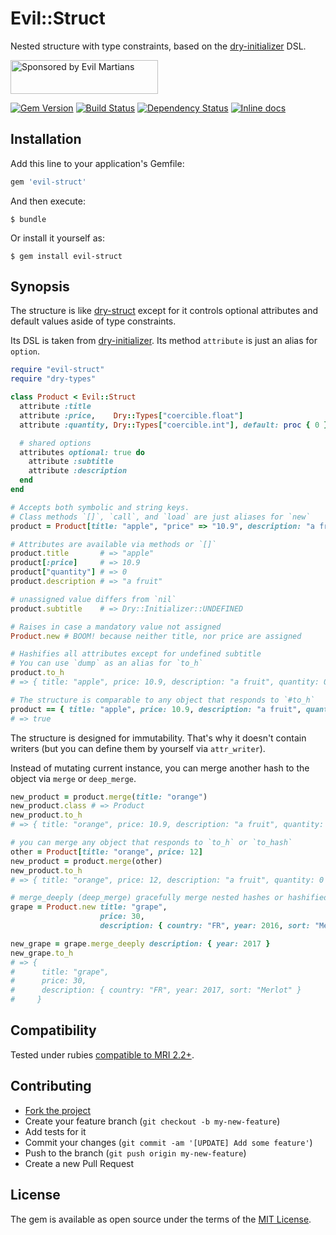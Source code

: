 # Evil::Struct

Nested structure with type constraints, based on the [dry-initializer][dry-initializer] DSL.

<a href="https://evilmartians.com/">
<img src="https://evilmartians.com/badges/sponsored-by-evil-martians.svg" alt="Sponsored by Evil Martians" width="236" height="54"></a>

[![Gem Version][gem-badger]][gem]
[![Build Status][travis-badger]][travis]
[![Dependency Status][gemnasium-badger]][gemnasium]
[![Inline docs][inch-badger]][inch]

## Installation

Add this line to your application's Gemfile:

```ruby
gem 'evil-struct'
```

And then execute:

    $ bundle

Or install it yourself as:

    $ gem install evil-struct

## Synopsis

The structure is like [dry-struct][dry-struct] except for it controls optional attributes and default values aside of type constraints.

Its DSL is taken from [dry-initializer][dry-initializer]. Its method `attribute` is just an alias for `option`.

```ruby
require "evil-struct"
require "dry-types"

class Product < Evil::Struct
  attribute :title
  attribute :price,    Dry::Types["coercible.float"]
  attribute :quantity, Dry::Types["coercible.int"], default: proc { 0 }

  # shared options
  attributes optional: true do
    attribute :subtitle
    attribute :description
  end
end

# Accepts both symbolic and string keys.
# Class methods `[]`, `call`, and `load` are just aliases for `new`
product = Product[title: "apple", "price" => "10.9", description: "a fruit"]

# Attributes are available via methods or `[]`
product.title       # => "apple"
product[:price]     # => 10.9
product["quantity"] # => 0
product.description # => "a fruit"

# unassigned value differs from `nil`
product.subtitle    # => Dry::Initializer::UNDEFINED

# Raises in case a mandatory value not assigned
Product.new # BOOM! because neither title, nor price are assigned

# Hashifies all attributes except for undefined subtitle
# You can use `dump` as an alias for `to_h`
product.to_h
# => { title: "apple", price: 10.9, description: "a fruit", quantity: 0 }

# The structure is comparable to any object that responds to `#to_h`
product == { title: "apple", price: 10.9, description: "a fruit", quantity: 0 }
# => true
```

The structure is designed for immutability. That's why it doesn't contain writers (but you can define them by yourself via `attr_writer`).

Instead of mutating current instance, you can merge another hash to the object via `merge` or `deep_merge`.

```ruby
new_product = product.merge(title: "orange")
new_product.class # => Product
new_product.to_h
# => { title: "orange", price: 10.9, description: "a fruit", quantity: 0 }

# you can merge any object that responds to `to_h` or `to_hash`
other = Product[title: "orange", price: 12]
new_product = product.merge(other)
new_product.to_h
# => { title: "orange", price: 12, description: "a fruit", quantity: 0 }

# merge_deeply (deep_merge) gracefully merge nested hashes or hashified objects
grape = Product.new title: "grape",
                    price: 30,
                    description: { country: "FR", year: 2016, sort: "Merlot" }

new_grape = grape.merge_deeply description: { year: 2017 }
new_grape.to_h
# => {
#      title: "grape",
#      price: 30,
#      description: { country: "FR", year: 2017, sort: "Merlot" }
#     }
```

## Compatibility

Tested under rubies [compatible to MRI 2.2+](.travis.yml).

## Contributing

* [Fork the project](https://github.com/dry-rb/dry-initializer)
* Create your feature branch (`git checkout -b my-new-feature`)
* Add tests for it
* Commit your changes (`git commit -am '[UPDATE] Add some feature'`)
* Push to the branch (`git push origin my-new-feature`)
* Create a new Pull Request

## License

The gem is available as open source under the terms of the [MIT License](./LICENSE.txt).

[dry-initializer]: https://rom-rb.org/gems/dry-initializer
[dry-struct]: https://rom-rb.org/gems/dry-struct
[gem-badger]: https://img.shields.io/gem/v/evil-struct.svg?style=flat
[gem]: https://rubygems.org/gems/evil-struct
[gemnasium-badger]: https://img.shields.io/gemnasium/evilmartians/evil-struct.svg?style=flat
[gemnasium]: https://gemnasium.com/evilmartians/evil-struct
[inch-badger]: http://inch-ci.org/github/evilmartians/evil-struct.svg
[inch]: https://inch-ci.org/github/evilmartians/evil-struct
[travis-badger]: https://img.shields.io/travis/evilmartians/evil-struct/master.svg?style=flat
[travis]: https://travis-ci.org/evilmartians/evil-struct
